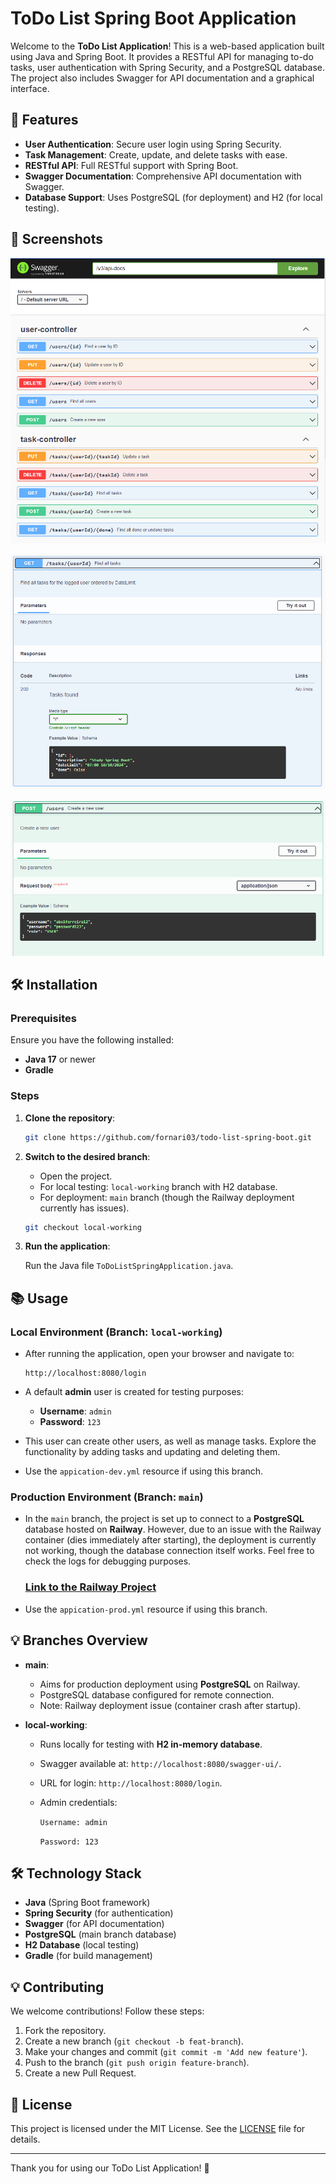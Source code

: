 
# ToDo List Spring Boot Application

Welcome to the **ToDo List Application**! This is a web-based application built using Java and Spring Boot. It provides a RESTful API for managing to-do tasks, user authentication with Spring Security, and a PostgreSQL database. The project also includes Swagger for API documentation and a graphical interface.

## 🚀 Features

- **User Authentication**: Secure user login using Spring Security.
- **Task Management**: Create, update, and delete tasks with ease.
- **RESTful API**: Full RESTful support with Spring Boot.
- **Swagger Documentation**: Comprehensive API documentation with Swagger.
- **Database Support**: Uses PostgreSQL (for deployment) and H2 (for local testing).

## 📸 Screenshots

![Showcase of user-controller and task-controller](imagesReadme/image.png)

![Showcase of GET method for all Tasks by the logged user](imagesReadme/image-1.png)

![Showcase of POST method for a User](imagesReadme/image-2.png)

## 🛠 Installation

### Prerequisites

Ensure you have the following installed:
- **Java 17** or newer
- **Gradle**

### Steps

1. **Clone the repository**:
    ```bash
    git clone https://github.com/fornari03/todo-list-spring-boot.git
    ```

2. **Switch to the desired branch**:
    - Open the project.
    - For local testing: `local-working` branch with H2 database.
    - For deployment: `main` branch (though the Railway deployment currently has issues).
  
    ```bash
    git checkout local-working
    ```

3. **Run the application**:

    Run the Java file `ToDoListSpringApplication.java`.


## 📚 Usage

### Local Environment (Branch: `local-working`)

- After running the application, open your browser and navigate to:
    ```
    http://localhost:8080/login
    ```

- A default **admin** user is created for testing purposes:
    - **Username**: `admin`
    - **Password**: `123`

- This user can create other users, as well as manage tasks. Explore the functionality by adding tasks and updating and deleting them.

- Use the `appication-dev.yml` resource if using this branch.

### Production Environment (Branch: `main`)

- In the `main` branch, the project is set up to connect to a **PostgreSQL** database hosted on **Railway**. However, due to an issue with the Railway container (dies immediately after starting), the deployment is currently not working, though the database connection itself works. Feel free to check the logs for debugging purposes.

    ### [Link to the Railway Project](https://railway.app/project/44c03f4d-4460-460c-b54b-5996741b7104/service/8c45850e-f95f-4817-b047-26d0ba9fa9ef)

- Use the `appication-prod.yml` resource if using this branch.

## 💡 Branches Overview

- **main**: 
  - Aims for production deployment using **PostgreSQL** on Railway.
  - PostgreSQL database configured for remote connection.
  - Note: Railway deployment issue (container crash after startup).

- **local-working**:
  - Runs locally for testing with **H2 in-memory database**.
  - Swagger available at: `http://localhost:8080/swagger-ui/`.
  - URL for login: `http://localhost:8080/login`.
  - Admin credentials:
  
    `Username: admin`

    `Password: 123`

## 🛠 Technology Stack

- **Java** (Spring Boot framework)
- **Spring Security** (for authentication)
- **Swagger** (for API documentation)
- **PostgreSQL** (main branch database)
- **H2 Database** (local testing)
- **Gradle** (for build management)

## 💡 Contributing

We welcome contributions! Follow these steps:

1. Fork the repository.
2. Create a new branch (`git checkout -b feat-branch`).
3. Make your changes and commit (`git commit -m 'Add new feature'`).
4. Push to the branch (`git push origin feature-branch`).
5. Create a new Pull Request.

## 📄 License

This project is licensed under the MIT License. See the [LICENSE](LICENSE) file for details.

---

Thank you for using our ToDo List Application! 🎉